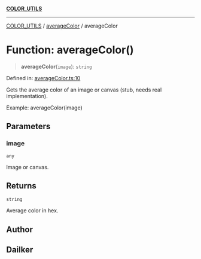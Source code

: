 [**COLOR_UTILS**](../../README.md)

***

[COLOR_UTILS](../../README.md) / [averageColor](../README.md) / averageColor

# Function: averageColor()

> **averageColor**(`image`): `string`

Defined in: [averageColor.ts:10](https://github.com/dailker/everyutil-js/blob/b3e269da55b7d96c15eb37e98c5c4f6b94f05f6f/src/color/averageColor.ts#L10)

Gets the average color of an image or canvas (stub, needs real implementation).

Example: averageColor(image)

## Parameters

### image

`any`

Image or canvas.

## Returns

`string`

Average color in hex.

## Author

## Dailker
